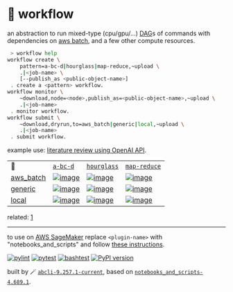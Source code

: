 # 📜 workflow

an abstraction to run mixed-type (cpu/gpu/...) [DAG](https://networkx.org/documentation/stable/reference/classes/digraph.html)s of commands with dependencies on [aws batch](https://aws.amazon.com/batch/), and a few other compute resources.

```bash
 > workflow help
workflow create \
	pattern=a-bc-d|hourglass|map-reduce,~upload \
	.|<job-name> \
	[--publish_as <public-object-name>]
 . create a <pattern> workflow.
workflow monitor \
	~download,node=<node>,publish_as=<public-object-name>,~upload \
	.|<job-name>
 . monitor workflow.
workflow submit \
	~download,dryrun,to=aws_batch|generic|local,~upload \
	.|<job-name>
 . submit workflow.
```

example use: [literature review using OpenAI API](https://github.com/kamangir/openai-commands/tree/main/openai_commands/literature_review).

|   |   |   |   |
| --- | --- | --- | --- |
| 📜 | [`a-bc-d`](./patterns/a-bc-d.dot) | [`hourglass`](./patterns/hourglass.dot) | [`map-reduce`](./patterns/map-reduce.dot) |
| [aws_batch](./runners/aws_batch.py) | [![image](https://kamangir-public.s3.ca-central-1.amazonaws.com/aws_batch-a-bc-d/workflow.gif?raw=true&random=owelbNFnJJncHA07)](https://kamangir-public.s3.ca-central-1.amazonaws.com/aws_batch-a-bc-d/workflow.gif?raw=true&random=owelbNFnJJncHA07) | [![image](https://kamangir-public.s3.ca-central-1.amazonaws.com/aws_batch-hourglass/workflow.gif?raw=true&random=yMMGFQFJp8Wk0nRi)](https://kamangir-public.s3.ca-central-1.amazonaws.com/aws_batch-hourglass/workflow.gif?raw=true&random=yMMGFQFJp8Wk0nRi) | [![image](https://kamangir-public.s3.ca-central-1.amazonaws.com/aws_batch-map-reduce/workflow.gif?raw=true&random=EGFNvEYoaxL2ZO2O)](https://kamangir-public.s3.ca-central-1.amazonaws.com/aws_batch-map-reduce/workflow.gif?raw=true&random=EGFNvEYoaxL2ZO2O) |
| [generic](./runners/generic.py) | [![image](https://kamangir-public.s3.ca-central-1.amazonaws.com/generic-a-bc-d/workflow.gif?raw=true&random=7acrH2gaZSdpfGA8)](https://kamangir-public.s3.ca-central-1.amazonaws.com/generic-a-bc-d/workflow.gif?raw=true&random=7acrH2gaZSdpfGA8) | [![image](https://kamangir-public.s3.ca-central-1.amazonaws.com/generic-hourglass/workflow.gif?raw=true&random=2OPhc1QdIgHcZXWz)](https://kamangir-public.s3.ca-central-1.amazonaws.com/generic-hourglass/workflow.gif?raw=true&random=2OPhc1QdIgHcZXWz) | [![image](https://kamangir-public.s3.ca-central-1.amazonaws.com/generic-map-reduce/workflow.gif?raw=true&random=ciwmPTqJm5apVkAW)](https://kamangir-public.s3.ca-central-1.amazonaws.com/generic-map-reduce/workflow.gif?raw=true&random=ciwmPTqJm5apVkAW) |
| [local](./runners/local.py) | [![image](https://kamangir-public.s3.ca-central-1.amazonaws.com/local-a-bc-d/workflow.gif?raw=true&random=vv27Syr4VAD8mUjX)](https://kamangir-public.s3.ca-central-1.amazonaws.com/local-a-bc-d/workflow.gif?raw=true&random=vv27Syr4VAD8mUjX) | [![image](https://kamangir-public.s3.ca-central-1.amazonaws.com/local-hourglass/workflow.gif?raw=true&random=Wwms0N9N3vS1a9e5)](https://kamangir-public.s3.ca-central-1.amazonaws.com/local-hourglass/workflow.gif?raw=true&random=Wwms0N9N3vS1a9e5) | [![image](https://kamangir-public.s3.ca-central-1.amazonaws.com/local-map-reduce/workflow.gif?raw=true&random=w9SdvAQFhjGJhGiE)](https://kamangir-public.s3.ca-central-1.amazonaws.com/local-map-reduce/workflow.gif?raw=true&random=w9SdvAQFhjGJhGiE) |

related: [1](https://arash-kamangir.medium.com/%EF%B8%8F-openai-experiments-54-e49117dc69ef)

---

to use on [AWS SageMaker](https://aws.amazon.com/sagemaker/) replace `<plugin-name>` with "notebooks_and_scripts" and follow [these instructions](https://github.com/kamangir/notebooks-and-scripts/blob/main/SageMaker.md).

[![pylint](https://github.com/kamangir/notebooks-and-scripts/actions/workflows/pylint.yml/badge.svg)](https://github.com/kamangir/notebooks-and-scripts/actions/workflows/pylint.yml) [![pytest](https://github.com/kamangir/notebooks-and-scripts/actions/workflows/pytest.yml/badge.svg)](https://github.com/kamangir/notebooks-and-scripts/actions/workflows/pytest.yml) [![bashtest](https://github.com/kamangir/notebooks-and-scripts/actions/workflows/bashtest.yml/badge.svg)](https://github.com/kamangir/notebooks-and-scripts/actions/workflows/bashtest.yml) [![PyPI version](https://img.shields.io/pypi/v/notebooks-and-scripts.svg)](https://pypi.org/project/notebooks-and-scripts/)

built by 🪄 [`abcli-9.257.1-current`](https://github.com/kamangir/awesome-bash-cli), based on [`notebooks_and_scripts-4.689.1`](https://github.com/kamangir/notebooks-and-scripts).
